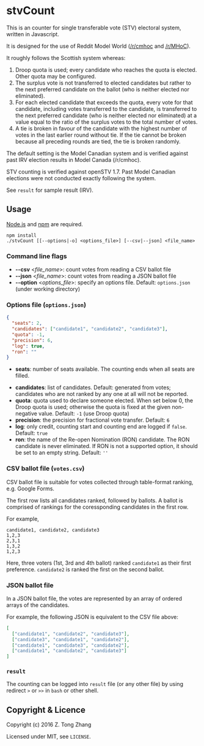 stvCount
========
This is an counter for single transferable vote (STV) electoral system, written
in Javascript.

It is designed for the use of Reddit Model World
([/r/cmhoc](https://reddit.com/r/cmhoc) and
[/r/MHoC](https://reddit.com/r/mhoc)).

It roughly follows the Scottish system whereas:

1. Droop quota is used; every candidate who reaches the quota is elected. Other
quota may be configured.
2. The surplus vote is not transferred to elected candidates but rather to the
next preferred candidate on the ballot (who is neither elected nor eliminated).
3. For each elected candidate that exceeds the quota, every vote for that
candidate, including votes transferred to the candidate, is transferred to the
next preferred candidate (who is neither elected nor eliminated) at a value
equal to the ratio of the surplus votes to the total number of votes.
4. A tie is broken in favour of the candidate with the highest number of votes
in the last earlier round without tie. If the tie cannot be broken because all
preceding rounds are tied, the tie is broken randomly.

The default setting is the Model Canadian system and is verified against past
IRV election results in Model Canada (/r/cmhoc).

STV counting is verified against openSTV 1.7. Past Model Canadian elections were
not conducted exactly following the system.

See `result` for sample result (IRV).

Usage
-------
[Node.js](https://nodejs.org/) and [npm](https://www.npmjs.com/) are required.

```
npm install
./stvCount [[--options|-o] <options_file>] [--csv|--json] <file_name>
```

### Command line flags
* **--csv** <*file_name*>: count votes from reading a CSV ballot file
* **--json** <*file_name*>: count votes from reading a JSON ballot file
* **--option** <*options_file*>: specify an options file. Default:
`options.json` (under working directory)

### Options file (`options.json`)
``` json
{
  "seats": 2,
  "candidates": ["candidate1", "candidate2", "candidate3"],
  "quota": -1,
  "precision": 6,
  "log": true,
  "ron": ""
}
```
* **seats**: number of seats available. The counting ends when all seats are
filled.
- **candidates**: list of candidates. Default: generated from votes; candidates
who are not ranked by any one at all will not be reported.
- **quota**: quota used to declare someone elected. When set below 0, the Droop
quota is used; otherwise the quota is fixed at the given non-negative value.
Default: `-1` (use Droop quota)
- **precision**: the precision for fractional vote transfer. Default: `6`
- **log**: only credit, counting start and counting end are logged if `false`.
Default: `true`
- **ron**: the name of the Re-open Nomination (RON) candidate. The RON candidate
is never eliminated. If RON is not a supported option, it should be set to
an empty string. Default: `''`

### CSV ballot file (`votes.csv`)
CSV ballot file is suitable for  votes collected through table-format ranking,
e.g. Google Forms.

The first row lists all candidates ranked, followed by ballots. A ballot is
comprised of rankings for the coressponding candidates in the first row.

For example,
``` csv
candidate1, candidate2, candidate3
1,2,3
2,3,1
1,3,2
1,2,3
```

Here, three voters (1st, 3rd and 4th ballot) ranked `candidate1` as their first
preference. `candidate2` is ranked the first on the second ballot.

### JSON ballot file
In a JSON ballot file, the votes are represented by an array of ordered arrays
of the candidates.

For example, the following JSON is equivalent to the CSV file above:
``` json
[
  ["candidate1", "candidate2", "candidate3"],
  ["candidate3", "candidate1", "candidate2"],
  ["candidate1", "candidate3", "candidate2"],
  ["candidate1", "candidate2", "candidate3"]  
]
```


### `result`
The counting can be logged into `result` file (or any other file) by using
redirect `>` or `>>` in `bash` or other shell.


Copyright & Licence
-------
Copyright (c) 2016 Z. Tong Zhang

Licensed under MIT, see `LICENSE`.

